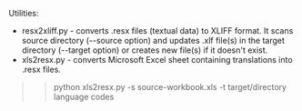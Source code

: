 Utilities:
  * resx2xliff.py - converts .resx files (textual data) to XLIFF format. It scans source directory (--source option) and updates .xlf file(s) in the target directory (--target option) or creates new file(s) if it doesn't exist.
  * xls2resx.py - converts Microsoft Excel sheet containing translations into .resx files.
> > python xls2resx.py -s source-workbook.xls -t target/directory language codes
